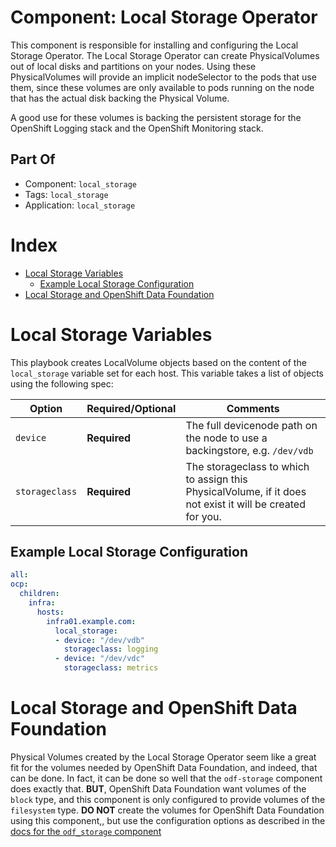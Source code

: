 # Component: Local Storage Operator

This component is responsible for installing and configuring the Local Storage
Operator. The Local Storage Operator can create PhysicalVolumes out of local
disks and partitions on your nodes. Using these PhysicalVolumes will provide an
implicit nodeSelector to the pods that use them, since these volumes are only
available to pods running on the node that has the actual disk backing the
Physical Volume.

A good use for these volumes is backing the persistent storage for the
OpenShift Logging stack and the OpenShift Monitoring stack.

## Part Of
- Component: `local_storage`
- Tags: `local_storage`
- Application: `local_storage`

# Index

<!-- vim-markdown-toc GFM -->

* [Local Storage Variables](#local-storage-variables)
  * [Example Local Storage Configuration](#example-local-storage-configuration)
* [Local Storage and OpenShift Data Foundation](#local-storage-and-openshift-data-foundation)

<!-- vim-markdown-toc -->

# Local Storage Variables

This playbook creates LocalVolume objects based on the content of the `local_storage` variable set for each host. This variable takes a list of objects using the following spec:

| Option | Required/Optional | Comments |
|--------|-------------------|----------|
| `device` | **Required** | The full devicenode path on the node to use a backingstore, e.g. `/dev/vdb`  |
| `storageclass` | **Required** | The storageclass to which to assign this PhysicalVolume, if it does not exist it will be created for you. |

## Example Local Storage Configuration

```yaml
all:
ocp:
  children:
    infra:
      hosts:
        infra01.example.com:
          local_storage:
          - device: "/dev/vdb"
            storageclass: logging
          - device: "/dev/vdc"
            storageclass: metrics
```

# Local Storage and OpenShift Data Foundation

Physical Volumes created by the Local Storage Operator seem like a great fit
for the volumes needed by OpenShift Data Foundation, and indeed, that can be
done. In fact, it can be done so well that the `odf-storage` component does
exactly that. **BUT**, OpenShift Data Foundation want volumes of the `block`
type, and this component is only configured to provide volumes of the
`filesystem` type. **DO NOT** create the volumes for OpenShift Data
Foundation using this component,, but use the configuration options as
described in the [docs for the `odf_storage` component](odf_storage.md)
